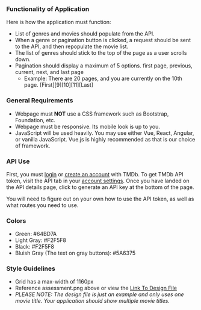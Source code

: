 ### Functionality of Application
Here is how the application must function:
- List of genres and movies should populate from the API.
- When a genre or pagination button is clicked, a request should be sent to the API, and then repopulate the movie list.
- The list of genres should stick to the top of the page as a user scrolls down.
- Pagination should display a maximum of 5 options. first page, previous, current, next, and last page
  - Example: There are 20 pages, and you are currently on the 10th page. [First][9][10][11][Last]

### General Requirements
- Webpage must **NOT** use a CSS framework such as Bootstrap, Foundation, etc.
- Webpage must be responsive. Its mobile look is up to you.
- JavaScript will be used heavily. You may use either Vue, React, Angular, or vanilla JavaScript. Vue.js is highly recommended as that is our choice of framework.

### API Use
First, you must [login](https://www.themoviedb.org/login) or [create an account](https://www.themoviedb.org/account/signup) with TMDb.
To get TMDb API token, visit the API tab in your [account settings](https://www.themoviedb.org/settings/api).
Once you have landed on the API details page, click to generate an API key at the bottom of the page.

You will need to figure out on your own how to use the API token, as well as what routes you need to use.

### Colors
- Green: #64BD7A
- Light Gray: #F2F5F8
- Black: #F2F5F8
- Bluish Gray (The text on gray buttons): #5A6375

### Style Guidelines
- Grid has a max-width of 1160px
- Reference assessment.png above or view the [Link To Design File](https://www.figma.com/file/hXc9GdswxKwOhXDWypNUYc/Movie-App?node-id=0%3A1)
- *PLEASE NOTE: The design file is just an example and only uses one movie title. Your application should show multiple movie titles.*